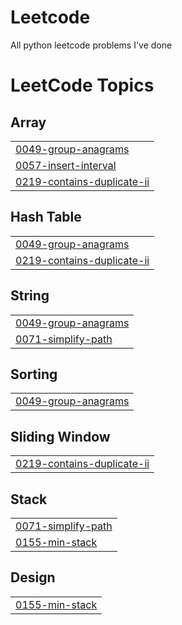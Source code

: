 # Leetcode
All python leetcode problems I've done

<!---LeetCode Topics Start-->
# LeetCode Topics
## Array
|  |
| ------- |
| [0049-group-anagrams](https://github.com/mihircoding/Leetcode/tree/master/0049-group-anagrams) |
| [0057-insert-interval](https://github.com/mihircoding/Leetcode/tree/master/0057-insert-interval) |
| [0219-contains-duplicate-ii](https://github.com/mihircoding/Leetcode/tree/master/0219-contains-duplicate-ii) |
## Hash Table
|  |
| ------- |
| [0049-group-anagrams](https://github.com/mihircoding/Leetcode/tree/master/0049-group-anagrams) |
| [0219-contains-duplicate-ii](https://github.com/mihircoding/Leetcode/tree/master/0219-contains-duplicate-ii) |
## String
|  |
| ------- |
| [0049-group-anagrams](https://github.com/mihircoding/Leetcode/tree/master/0049-group-anagrams) |
| [0071-simplify-path](https://github.com/mihircoding/Leetcode/tree/master/0071-simplify-path) |
## Sorting
|  |
| ------- |
| [0049-group-anagrams](https://github.com/mihircoding/Leetcode/tree/master/0049-group-anagrams) |
## Sliding Window
|  |
| ------- |
| [0219-contains-duplicate-ii](https://github.com/mihircoding/Leetcode/tree/master/0219-contains-duplicate-ii) |
## Stack
|  |
| ------- |
| [0071-simplify-path](https://github.com/mihircoding/Leetcode/tree/master/0071-simplify-path) |
| [0155-min-stack](https://github.com/mihircoding/Leetcode/tree/master/0155-min-stack) |
## Design
|  |
| ------- |
| [0155-min-stack](https://github.com/mihircoding/Leetcode/tree/master/0155-min-stack) |
<!---LeetCode Topics End-->